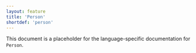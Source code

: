 ```yaml
---
layout: feature
title: 'Person'
shortdef: 'person'
---
```


This document is a placeholder for the language-specific documentation
for `Person`.